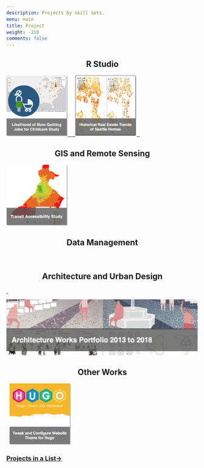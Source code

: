 ```yaml
---
description: Projects by skill sets.
menu: main
title: Project
weight: -210
comments: false
---
```


## <center>R Studio</center>

[<img src="https://raw.githubusercontent.com/adventuremeng/website_img/master/cover/Screen%20Shot%202020-04-12%20at%2011.53.06%20PM.png" alt="" width=32%  /> ](doc/study-on-the-likelihood-of-moms-quitting-jobs-for-childcare/)
[<img src="https://user-images.githubusercontent.com/53570321/71757059-13f8cf80-2e61-11ea-9f86-4b25fcd29656.png" alt="" width=32% title="Data Mining: Twitter Posts about Marta Bus" /> ](/doc/data-mining-twitter-posts-about-marta-bus/)
[<img src="https://user-images.githubusercontent.com/53570321/70857659-cb34a300-1ec0-11ea-942f-edeba7835679.png" alt="" width=32%  title="Spatial Analysis of AirBnb Listings for Manhattan, New York" /> ](/doc/spatial-analysis-of-airbnb-listings-for-manhattan-new-york/)
[<img src="https://user-images.githubusercontent.com/53570321/70857661-d12a8400-1ec0-11ea-8840-6066712b2c04.png" alt="" width=32%  title="BingAPI and R: Bikeshare Analysis" /> ](/doc/analyzing-bikeshare-activity-using-r-and-bing-api/)
[<img src="https://user-images.githubusercontent.com/53570321/72114911-22d4fb80-3313-11ea-8e54-bfd92f96359b.png" alt="" width=32% title="Two Ways of Creating Random Address Points Using RStudio" /> ](/post/two-ways-of-creating-random-address-points-using-rstudio/)
[<img src="https://github.com/adventuremeng/website_img/blob/master/cover/Screen%20Shot%202020-02-10%20at%2011.16.08%20PM.png?raw=true" alt="" width=32% title="Historical Real Estate Trends of Seattle Homes" /> ](/post/historical-real-estate-trends-of-seattle-homes/)
[<img src="https://github.com/adventuremeng/website_img/blob/master/cover/walkscore.png?raw=true" alt="" width=32%  /> ](/post/did-walk-score-increase-home-price-in-seattle/)
[<img src="https://github.com/adventuremeng/website_img/raw/master/cover/isochrone.PNG" alt="" width=32%  /> ](/post/walkshed-around-marta-stations-by-opentripplanner-vs-simple-buffer/)

## <center>GIS and Remote Sensing</center>

[<img src="https://raw.githubusercontent.com/adventuremeng/website_img/master/cover/transit-accessibility-atl.png" alt="" width=32% title="Driving and Marta Transit Accessibility Study" />](/doc/driving-and-marta-transit-accessibility-study/)
[<img src="https://user-images.githubusercontent.com/53570321/71757062-1b1fdd80-2e61-11ea-9d53-75cc15055838.png"  alt="" width=32% title="Quantifying Atlanta Bike-friendly Infrastructure"/>](/doc/quantifying-atlanta-bike-friendly-infrastructure/)
[<img src="https://user-images.githubusercontent.com/53570321/70857629-3d58b800-1ec0-11ea-91ad-ce0a8e6956dc.png" alt="" width=32% title="Remote sensing: Land Use Change Detection in Malawi" />](/doc/malawi-land-use-change-detection-using-remote-sensing-methods/)


## <center>Data Management</center>

[<img src="https://user-images.githubusercontent.com/53570321/70857624-2e720580-1ec0-11ea-9e22-c277645e23af.png" alt="" width=32% title="Puerto Rico Studio: A Data Tool Using Tableau" />](/doc/puerto-rico-studio-a-data-tool-using-tableau/)
[<img src="https://user-images.githubusercontent.com/53570321/71757081-2ecb4400-2e61-11ea-95fd-eed72f52712c.png" alt="" width=32% title="Google Earth Engine: Easier Way to Download Satellite Images" />](/post/google-earth-engine-easier-way-to-download-satellite-images/)
[<img src="https://user-images.githubusercontent.com/53570321/71757086-35f25200-2e61-11ea-8a99-f7b2dbe5bd7a.png" alt="" width=32% title="Google Earth Engine: Easier Way to Download Satellite Images" />](/post/working-with-arcgis-mosaic-datasets-add-extract-and-management/)



## <center>Architecture and Urban Design</center>

[<img src="https://github.com/adventuremeng/website_img/blob/master/cover/urban_farm.png?raw=true" alt="" width=32%  /> ](/post/urban-farm-how-much-land-needed-to-feed-everyone/)
[<img src="https://user-images.githubusercontent.com/53570321/70857616-126e6400-1ec0-11ea-80b7-ab6bfb696a49.png" alt="" width=32% title="Tech Playground: Georgia Tech Shenzhen Campus Design" />](/doc/tech-playground-the-georgia-tech-shenzhen-campus-design/)


<a href="/images/Portfolio_MengGao.pdf" target="_blank"><img src="https://raw.githubusercontent.com/adventuremeng/website_img/master/cover/architecture-portfolio.png" alt="" width="100%" /></a>

## <center>Other Works</center>

[<img src="https://user-images.githubusercontent.com/53570321/71757497-612a7080-2e64-11ea-82ce-4d5b39755f3d.png" alt="" width=32% title="Atlanta Office Real-Estate Market Analysis 2017" />](/doc/atlanta-office-real-estate-market-analysis-2017/)
[<img src="https://user-images.githubusercontent.com/53570321/71757091-44d90480-2e61-11ea-873d-f8cf2c807718.png" alt="" width=32% title="Simple Shiny App: Stardew Valley Bundle Query Tool" />](/post/simple-shiny-app-stardew-valley-bundle-query-tool/)
[<img src="https://github.com/adventuremeng/website_img/blob/master/post/config_theme/Screen%20Shot%202020-01-14%20at%207.58.00%20PM.png?raw=true" alt="" width=32% title="Several Ways of Tweaking the Minimo Theme for Hugo" />](/post/several-ways-of-tweaking-the-minimo-theme-for-hugo/)
[<img src="https://user-images.githubusercontent.com/53570321/71757098-50c4c680-2e61-11ea-8219-608f5ac4a604.png" alt="" width=32% title="Set Up RSS for Hugo Theme Minimo" />](/post/set-up-rss-for-hugo-theme-minimo/)

### [Projects in a List→](/doc)

